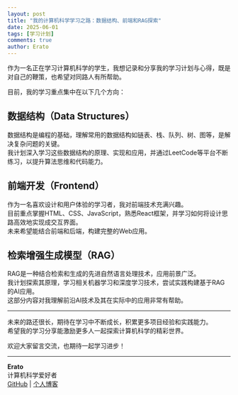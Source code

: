 ```yaml
---
layout: post
title: "我的计算机科学学习之路：数据结构、前端和RAG探索"
date: 2025-06-01
tags: [学习计划]
comments: true
author: Erato
---
```


作为一名正在学习计算机科学的学生，我想记录和分享我的学习计划与心得，既是对自己的鞭策，也希望对同路人有所帮助。

目前，我的学习重点集中在以下几个方向：

## 数据结构（Data Structures）

数据结构是编程的基础，理解常用的数据结构如链表、栈、队列、树、图等，是解决复杂问题的关键。  
我计划深入学习这些数据结构的原理、实现和应用，并通过LeetCode等平台不断练习，以提升算法思维和代码能力。

## 前端开发（Frontend）

作为一名喜欢设计和用户体验的学习者，我对前端技术充满兴趣。  
目前重点掌握HTML、CSS、JavaScript，熟悉React框架，并学习如何将设计思路高效地实现成交互界面。  
未来希望能结合前端和后端，构建完整的Web应用。

## 检索增强生成模型（RAG）

RAG是一种结合检索和生成的先进自然语言处理技术，应用前景广泛。  
我计划探索其原理，学习相关机器学习和深度学习技术，尝试实践构建基于RAG的AI应用。  
这部分内容对我理解前沿AI技术及其在实际中的应用非常有帮助。

---

未来的路还很长，期待在学习中不断成长，积累更多项目经验和实践能力。  
希望我的学习分享能激励更多人一起探索计算机科学的精彩世界。

欢迎大家留言交流，也期待一起学习进步！

---

**Erato**  
计算机科学爱好者  
[GitHub](https://github.com/yourusername) | [个人博客](https://yourusername.github.io)
